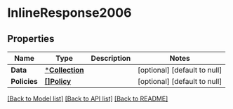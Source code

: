 # InlineResponse2006

## Properties
Name | Type | Description | Notes
------------ | ------------- | ------------- | -------------
**Data** | [***Collection**](Collection.md) |  | [optional] [default to null]
**Policies** | [**[]Policy**](Policy.md) |  | [optional] [default to null]

[[Back to Model list]](../README.md#documentation-for-models) [[Back to API list]](../README.md#documentation-for-api-endpoints) [[Back to README]](../README.md)

